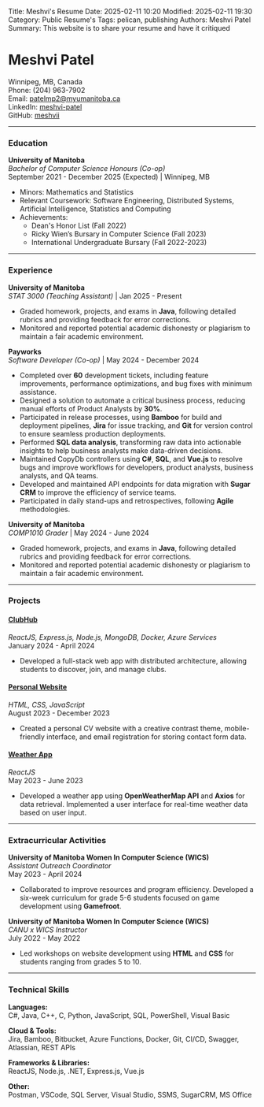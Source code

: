 Title: Meshvi's Resume
Date: 2025-02-11 10:20
Modified: 2025-02-11 19:30
Category: Public Resume's
Tags: pelican, publishing
Authors: Meshvi Patel
Summary: This website is to share your resume and have it critiqued

# Meshvi Patel
Winnipeg, MB, Canada  
Phone: (204) 963-7902  
Email: [patelmp2@myumanitoba.ca](mailto:patelmp2@myumanitoba.ca)  
LinkedIn: [meshvi-patel](https://www.linkedin.com/in/meshvi-patel)  
GitHub: [meshvii](https://github.com/meshvii)

---

### Education

**University of Manitoba**  
*Bachelor of Computer Science Honours (Co-op)*                
September 2021 - December 2025 (Expected) | Winnipeg, MB  
- Minors: Mathematics and Statistics  
- Relevant Coursework: Software Engineering, Distributed Systems, Artificial Intelligence, Statistics and Computing  
- Achievements:  
  - Dean's Honor List (Fall 2022)  
  - Ricky Wien’s Bursary in Computer Science (Fall 2023)  
  - International Undergraduate Bursary (Fall 2022-2023)

---

### Experience

**University of Manitoba**  
*STAT 3000 (Teaching Assistant)*  | Jan 2025 - Present  
- Graded homework, projects, and exams in **Java**, following detailed rubrics and providing feedback for error corrections.  
- Monitored and reported potential academic dishonesty or plagiarism to maintain a fair academic environment.


**Payworks**  
*Software Developer (Co-op)*   | May 2024 - December 2024  
- Completed over **60** development tickets, including feature improvements, performance optimizations, and bug fixes with minimum assistance.  
- Designed a solution to automate a critical business process, reducing manual efforts of Product Analysts by **30%**.  
- Participated in release processes, using **Bamboo** for build and deployment pipelines, **Jira** for issue tracking, and **Git** for version control to ensure seamless production deployments.  
- Performed **SQL data analysis**, transforming raw data into actionable insights to help business analysts make data-driven decisions.  
- Maintained CopyDb controllers using **C#**, **SQL**, and **Vue.js** to resolve bugs and improve workflows for developers, product analysts, business analysts, and QA teams.  
- Developed and maintained API endpoints for data migration with **Sugar CRM** to improve the efficiency of service teams.  
- Participated in daily stand-ups and retrospectives, following **Agile** methodologies.

**University of Manitoba**  
*COMP1010 Grader*  | May 2024 - June 2024  
- Graded homework, projects, and exams in **Java**, following detailed rubrics and providing feedback for error corrections.  
- Monitored and reported potential academic dishonesty or plagiarism to maintain a fair academic environment.

---

### Projects

#### [ClubHub](https://github.com/meshvii/ClubHub)  
*ReactJS, Express.js, Node.js, MongoDB, Docker, Azure Services*  
January 2024 - April 2024  
- Developed a full-stack web app with distributed architecture, allowing students to discover, join, and manage clubs.

#### [Personal Website](https://meshvii.github.io/personal-porfolio.github.io/)  
*HTML, CSS, JavaScript*  
August 2023 - December 2023  
- Created a personal CV website with a creative contrast theme, mobile-friendly interface, and email registration for storing contact form data.

#### [Weather App](https://github.com/meshvii/Weather-App)  
*ReactJS*  
May 2023 - June 2023  
- Developed a weather app using **OpenWeatherMap API** and **Axios** for data retrieval. Implemented a user interface for real-time weather data based on user input.

---

### Extracurricular Activities

**University of Manitoba Women In Computer Science (WICS)**  
*Assistant Outreach Coordinator*  
May 2023 - April 2024  
- Collaborated to improve resources and program efficiency. Developed a six-week curriculum for grade 5-6 students focused on game development using **Gamefroot**.

**University of Manitoba Women In Computer Science (WICS)**  
*CANU x WICS Instructor*  
July 2022 - May 2022  
- Led workshops on website development using **HTML** and **CSS** for students ranging from grades 5 to 10.

---

### Technical Skills

**Languages:**  
C#, Java, C++, C, Python, JavaScript, SQL, PowerShell, Visual Basic

**Cloud & Tools:**  
Jira, Bamboo, Bitbucket, Azure Functions, Docker, Git, CI/CD, Swagger, Atlassian, REST APIs

**Frameworks & Libraries:**  
ReactJS, Node.js, .NET, Express.js, Vue.js

**Other:**  
Postman, VSCode, SQL Server, Visual Studio, SSMS, SugarCRM, MS Office
